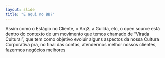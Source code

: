 ```yaml
---
layout: slide
title: "E aqui no BB?"
---
```


Assim como o Estágio no Cliente, o Arq3, a Guilda, etc, o open source está dentro do contexto de um movimento que temos chamado de “Virada Cultural”, que tem como objetivo evoluir alguns aspectos da nossa Cultura Corporativa pra, no final das contas, atendermos melhor nossos clientes, fazermos negócios melhores
